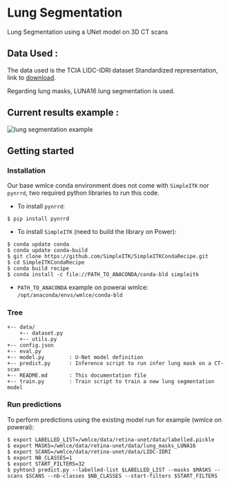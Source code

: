 # Lung Segmentation

Lung Segmentation using a UNet model on 3D CT scans

## Data Used :

The data used is the TCIA LIDC-IDRI dataset Standardized representation, link to [download](https://wiki.cancerimagingarchive.net/display/DOI/Standardized+representation+of+the+TCIA+LIDC-IDRI+annotations+using+DICOM).

Regarding lung masks, LUNA16 lung segmentation is used.

## Current results example :

![lung segmentation example](https://github.com/Thvnvtos/Lung_Segmentation/blob/unet3d/readme_images/example_segmentation.png?raw=true)

## Getting started

### Installation

Our base wmlce conda environment does not come with `SimpleITK` nor `pynrrd`, two required python libraries to run this code.

+ To install `pynrrd`:
```
$ pip install pynrrd
```

+ To install `SimpleITK` (need to build the library on Power):
```
$ conda update conda
$ conda update conda-build
$ git clone https://github.com/SimpleITK/SimpleITKCondaRecipe.git
$ cd SimpleITKCondaRecipe
$ conda build recipe
$ conda install -c file://PATH_TO_ANACONDA/conda-bld simpleitk
```
  + `PATH_TO_ANACONDA` example on powerai wmlce: `/opt/anaconda/envs/wmlce/conda-bld`

### Tree

```
+-- data/
    +-- dataset.py
    +-- utils.py
+-- config.json
+-- eval.py
+-- model.py		: U-Net model definition
+-- predict.py		: Inference script to run infer lung mask on a CT-scan
+-- README.md		: This documentation file
+-- train.py		: Train script to train a new lung segmentation model
```

### Run predictions

To perform predictions using the existing model run for example (wmlce on powerai):
```
$ export LABELLED_LIST=/wmlce/data/retina-unet/data/labelled.pickle
$ export MASKS=/wmlce/data/retina-unet/data/lung_masks_LUNA16
$ export SCANS=/wmlce/data/retina-unet/data/LIDC-IDRI
$ export NB_CLASSES=1
$ export START_FILTERS=32
$ pyhton3 predict.py --labelled-list $LABELLED_LIST --masks $MASKS --scans $SCANS --nb-classes $NB_CLASSES --start-filters $START_FILTERS 
``` 
